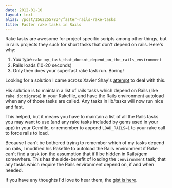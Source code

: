 ```yaml
---
date: 2012-01-10
layout: text
alias: /post/15622557834/faster-rails-rake-tasks
title: Faster rake tasks in Rails
---
```


Rake tasks are awesome for project specific scripts among other things, but in rails projects they suck for short tasks that don't depend on rails. Here's why:

1. You type `rake my_task_that_doesnt_depend_on_the_rails_environment`
2. Rails loads (10-20 seconds)
3. Only then does your superfast rake task run. Boring!

Looking for a solution I came across Xavier Shay's [attempt](http://rhnh.net/2010/09/07/speeding-up-rails-rake) to deal with this. 

His solution is to maintain a list of rails tasks which depend on Rails (like `rake db:migrate`) in your Rakefile, and have the Rails environment autoload when any of those tasks are called. Any tasks in lib/tasks will now run nice and fast.

This helped, but it means you have to maintain a list of all the Rails tasks you may want to use (and any rake tasks included by gems used in your app) in your Gemfile, or remember to append `LOAD_RAILS=1` to your rake call to force rails to load.

Because I can't be bothered trying to remember which of my tasks depend on rails, I modified his Rakefile to autoload the Rails environment if Rake can't find a task (on the assumption that it'll be hidden in Rails/gem somewhere. This has the side-benefit of loading the `:environment` task, that any tasks which require the Rails environment depend on, if and when needed.

If you have any thoughts I'd love to hear them, the [gist is here](https://gist.github.com/1584072).

<script src="https://gist.github.com/1584072.js?file=Rakefile"></script>



